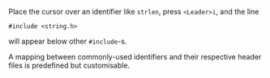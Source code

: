 Place the cursor over an identifier like `strlen`, press `<Leader>i`, and the
line

    #include <string.h>

will appear below other `#include`-s.

A mapping between commonly-used identifiers and their respective header files
is predefined but customisable.
